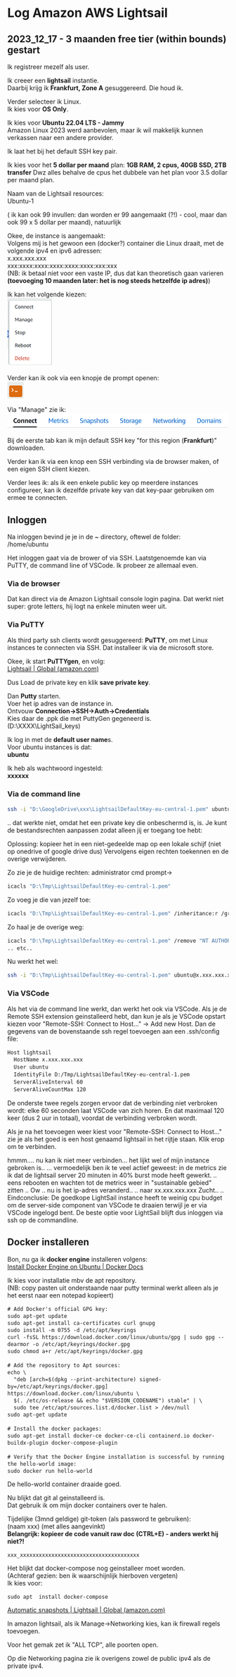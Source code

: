 # Log Amazon AWS Lightsail

## 2023_12_17 - 3 maanden free tier (within bounds) gestart

Ik registreer mezelf als user.  

Ik creeer een **lightsail** instantie.   
Daarbij krijg ik **Frankfurt, Zone A** gesuggereerd. Die houd ik.

Verder selecteer ik Linux.  
Ik kies voor **OS Only**.

Ik kies voor **Ubuntu 22.04 LTS - Jammy**  
Amazon Linux 2023 werd aanbevolen, maar ik wil makkelijk kunnen verkassen naar een andere provider.

Ik laat het bij het default SSH key pair.  

Ik kies voor het **5 dollar per maand** plan:
**1GB RAM, 2 cpus, 40GB SSD, 2TB transfer**
Dwz alles behalve de cpus het dubbele van het plan voor 3.5 dollar per maand plan.  

Naam van de Lightsail resources:  
Ubuntu-1

( ik kan ook 99 invullen: dan worden er 99 aangemaakt (?!) - cool, maar dan ook 99 x 5 dollar per maand), natuurlijk  

Okee, de instance is aangemaakt:  
Volgens mij is het gewoon een (docker?) container die Linux draait, met de volgende ipv4 en ipv6 adressen:  
x.xxx.xxx.xxx    
xxx:xxxx:xxxx:xxxx:xxxx:xxxx:xxx:xxx  
(NB: ik betaal niet voor een vaste IP, dus dat kan theoretisch gaan varieren **(toevoeging 10 maanden later: het is nog steeds hetzelfde ip adres)**)  

Ik kan het volgende kiezen:  
<img src="./images/2023-12-17-10-38-58-image.png" title="" alt="" width="101">  

Verder kan ik ook via een knopje de prompt openen:  
![](.\images\2023-12-17-10-41-42-image.png)

Via "Manage" zie ik:  
![](.\images\2023-12-17-10-44-46-image.png)

Bij de eerste tab kan ik mijn default SSH key "for this region (**Frankfurt**)" downloaden.  

Verder kan ik via een knop een SSH verbinding via de browser maken, of een eigen SSH client kiezen.  

Verder lees ik: als ik een enkele public key op meerdere instances configureer, kan ik dezelfde private key van dat key-paar gebruiken om ermee te connecten.  

## Inloggen
Na inloggen bevind je je in de ~ directory, oftewel de folder:  
/home/ubuntu

Het inloggen gaat via de brower of via SSH.
Laatstgenoemde kan via PuTTY, de command line of VSCode.
Ik probeer ze allemaal even.
### Via de browser
Dat kan direct via de Amazon Lightsail console login pagina.
Dat werkt niet super: grote letters, hij logt na enkele minuten weer uit.

### Via PuTTY
Als third party ssh clients wordt gesuggereerd: **PuTTY**, om met Linux instances te connecten via SSH. Dat installeer ik via de microsoft store.  

Okee, ik start **PuTTYgen**, en volg:  
[Lightsail | Global (amazon.com)](https://lightsail.aws.amazon.com/ls/docs/en_us/articles/lightsail-how-to-set-up-putty-to-connect-using-ssh)  

Dus Load de private key en klik **save private key**.  

Dan **Putty** starten.  
Voer het ip adres van de instance in.  
Ontvouw **Connection->SSH->Auth->Credentials**  
Kies daar de .ppk die met PuttyGen gegeneerd is.  
(D:\XXXX\LightSail_keys)  

Ik log in met de **default user name**s.  
Voor ubuntu instances is dat:  
**ubuntu**

Ik heb als wachtwoord ingesteld:  
**xxxxxx**

### Via de command line
```bash
ssh -i "D:\GoogleDrive\xxx\LightsailDefaultKey-eu-central-1.pem" ubuntu@x.xxx.xxx.xxxx
```

.. dat werkte niet, omdat het een private key die onbeschermd is, is. Je kunt de bestandsrechten aanpassen zodat alleen jij er toegang toe hebt:

Oplossing: kopieer het in een niet-gedeelde map op een lokale schijf (niet op onedrive of google drive dus)
Vervolgens eigen rechten toekennen en de overige verwijderen.

Zo zie je de huidige rechten:
administrator cmd prompt->

```bash
icacls "D:\Tmp\LightsailDefaultKey-eu-central-1.pem"
```

Zo voeg je die van jezelf toe:

```bash
icacls "D:\Tmp\LightsailDefaultKey-eu-central-1.pem" /inheritance:r /grant:r "%username%:F"
```

Zo haal je de overige weg:

```bash
icacls "D:\Tmp\LightsailDefaultKey-eu-central-1.pem" /remove "NT AUTHORITY\Authenticated Users"
.. etc..
```

Nu werkt het wel:

```bash
ssh -i "D:\Tmp\LightsailDefaultKey-eu-central-1.pem" ubuntu@x.xxx.xxx.xxx
```
### Via VSCode
Als het via de command line werkt, dan werkt het ook via VSCode.
Als je de Remote SSH extension geinstalleerd hebt, dan kun je als je VSCode opstart kiezen voor "Remote-SSH: Connect to Host..." -> Add new Host. Dan de gegevens van de bovenstaande ssh regel toevoegen aan een .ssh/config file:

```bash
Host lightsail
  HostName x.xxx.xxx.xxx
  User ubuntu
  IdentityFile D:/Tmp/LightsailDefaultKey-eu-central-1.pem
  ServerAliveInterval 60
  ServerAliveCountMax 120
```
De onderste twee regels zorgen ervoor dat de verbinding niet verbroken wordt: elke 60 seconden laat VSCode van zich horen. En dat maximaal 120 keer (dus 2 uur in totaal), voordat de verbinding verbroken wordt.

Als je na het toevoegen weer kiest voor "Remote-SSH: Connect to Host..." zie je als het goed is een host genaamd lightsail in het rijtje staan. Klik erop om te verbinden.

hmmm.... nu kan ik niet meer verbinden... het lijkt wel of mijn instance gebroken is.. 
...  vermoedelijk ben ik te veel actief geweest: in de metrics zie ik dat de lightsail server 20 minuten in 40% burst mode heeft gewerkt.
.. eens rebooten en wachten tot de metrics weer in "sustainable gebied" zitten ..
Ow .. nu is het ip-adres veranderd..
.. naar xx.xxx.xxx.xxx
Zucht..
.. Eindconclusie: De goedkope LightSail instance heeft te weinig cpu budget om de server-side component van VSCode te draaien terwijl je er via VSCode ingelogd bent. De beste optie voor LightSail blijft dus inloggen via ssh op de commandline.

## Docker installeren

Bon, nu ga ik **docker engine** installeren volgens:  
[Install Docker Engine on Ubuntu | Docker Docs](https://docs.docker.com/engine/install/ubuntu/)

Ik kies voor installatie mbv de apt repository.  
(NB: copy pasten uit onderstaande naar putty terminal werkt alleen als je het eerst naar een notepad kopieert)

```
# Add Docker's official GPG key:
sudo apt-get update
sudo apt-get install ca-certificates curl gnupg
sudo install -m 0755 -d /etc/apt/keyrings
curl -fsSL https://download.docker.com/linux/ubuntu/gpg | sudo gpg --dearmor -o /etc/apt/keyrings/docker.gpg
sudo chmod a+r /etc/apt/keyrings/docker.gpg

# Add the repository to Apt sources:
echo \
  "deb [arch=$(dpkg --print-architecture) signed-by=/etc/apt/keyrings/docker.gpg] https://download.docker.com/linux/ubuntu \
  $(. /etc/os-release && echo "$VERSION_CODENAME") stable" | \
  sudo tee /etc/apt/sources.list.d/docker.list > /dev/null
sudo apt-get update

# Install the docker packages:
sudo apt-get install docker-ce docker-ce-cli containerd.io docker-buildx-plugin docker-compose-plugin

# Verify that the Docker Engine installation is successful by running the hello-world image:
sudo docker run hello-world
```

De hello-world container draaide goed.

Nu blijkt dat git al geinstalleerd is.  
Dat gebruik ik om mijn docker containers over te halen.

Tijdelijke (3mnd geldige) git-token (als password te gebruiken):  
(naam xxx) (met alles aangevinkt)  
**Belangrijk: kopieer de code vanuit raw doc (CTRL+E) - anders werkt hij niet?!**

```
xxx_xxxxxxxxxxxxxxxxxxxxxxxxxxxxxxxxxxxxxx
```

Het blijkt dat docker-compose nog geinstalleer moet worden.  
(Achteraf gezien: ben ik waarschijnlijk hierboven vergeten)  
Ik kies voor:  

```
sudo apt  install docker-compose
```

[Automatic snapshots | Lightsail | Global (amazon.com)](https://lightsail.aws.amazon.com/ls/webapp/eu-central-1/instances/Ubuntu-1/networking)

In amazon lightsail, als ik Manage->Networking kies, kan ik firewall regels toevoegen.

Voor het gemak zet ik "ALL TCP", alle poorten open.

Op die Networking pagina zie ik overigens zowel de public ipv4 als de private ipv4.
